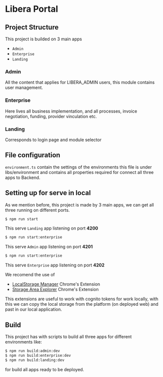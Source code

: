 # Libera Portal

## Project Structure
This project is builded on 3 main apps
  - `Admin`
  - `Enterprise`
  - `Landing`

### Admin
All the content that applies for LIBERA_ADMIN users, this module contains 
user management.

### Enterprise
Here lives all business implementation, and all processes, invoice negotiation, funding,
provider vinculation etc.

### Landing 
Corresponds to login page and module selector

## File configuration

`environment.ts` contain the settings of the environments this file is under libs/environment and contains all properties required for connect all three apps to Backend.

## Setting up for serve in local
As we mention before, this project is made by 3 main apps, we can get all three running on
different ports.

``` bash
$ npm run start
```
This serve `Landing` app listening on port **4200**

``` bash 
$ npm run start:enterprise
```
This serve `Admin` app listening on port **4201**

``` bash 
$ npm run start:enterprise
```
This serve `Enterprise` app listening on port **4202**

We recomend the use of 
 - [LocalStorage Manager](https://chrome.google.com/webstore/detail/localstorage-manager/fkhoimdhngkiicbjobkinobjkoefhkap) Chrome's Extension
 - [Storage Area Explorer](https://chrome.google.com/webstore/detail/storage-area-explorer/ocfjjjjhkpapocigimmppepjgfdecjkb) Chrome's Extension

This extensions are useful to work with cognito tokens for work locally, with this we can 
copy the local storage from the platform (on deployed web) and past in our local application.

## Build

This project has with scripts to build all three apps for different environments like:

``` bash 
$ npm run build:admin:dev
$ npm run build:enterprise:dev
$ npm run build:landing:dev
```
for build all apps ready to be deployed.